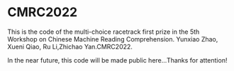 # CMRC2022
This is the code of the multi-choice racetrack first prize in the 5th Workshop on Chinese Machine Reading Comprehension. Yunxiao Zhao, Xueni Qiao, Ru Li,Zhichao Yan.CMRC2022.

In the near future, this code will be made public here...Thanks for attention!
